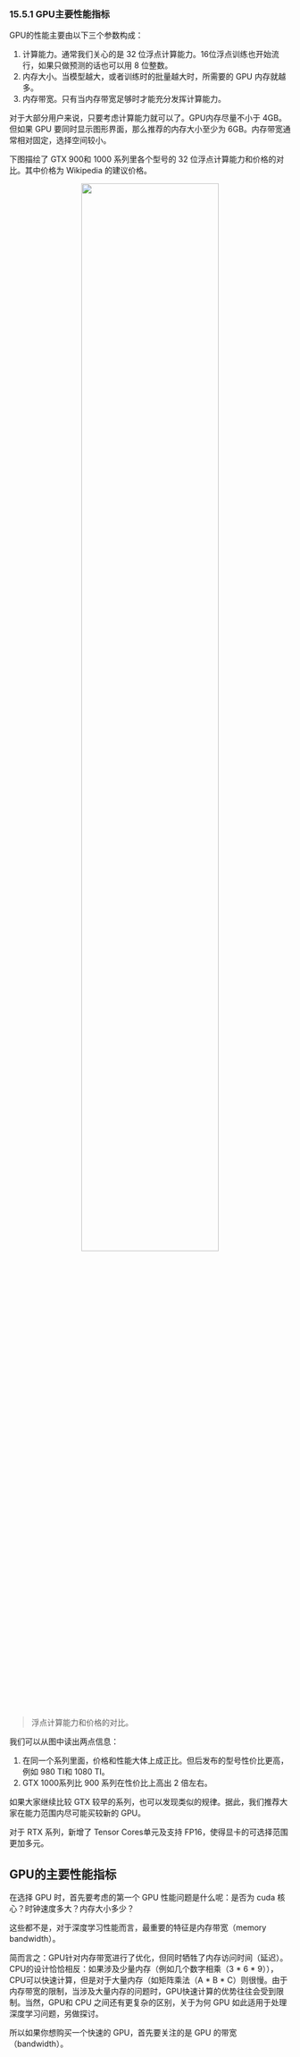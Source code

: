 

### 15.5.1 GPU主要性能指标
GPU的性能主要由以下三个参数构成：

1. 计算能力。通常我们关心的是 32 位浮点计算能力。16位浮点训练也开始流行，如果只做预测的话也可以用 8 位整数。
2. 内存大小。当模型越大，或者训练时的批量越大时，所需要的 GPU 内存就越多。
3. 内存带宽。只有当内存带宽足够时才能充分发挥计算能力。

对于大部分用户来说，只要考虑计算能力就可以了。GPU内存尽量不小于 4GB。但如果 GPU 要同时显示图形界面，那么推荐的内存大小至少为 6GB。内存带宽通常相对固定，选择空间较小。

下图描绘了 GTX 900和 1000 系列里各个型号的 32 位浮点计算能力和价格的对比。其中价格为 Wikipedia 的建议价格。

<p align="center">
    <img width="70%" height="70%" src="http://images.iterate.site/blog/image/20190722/5HnTplPtTo16.png?imageslim">
</p>

> 浮点计算能力和价格的对比。

我们可以从图中读出两点信息：

1. 在同一个系列里面，价格和性能大体上成正比。但后发布的型号性价比更高，例如 980 TI和 1080 TI。
2. GTX 1000系列比 900 系列在性价比上高出 2 倍左右。

如果大家继续比较 GTX 较早的系列，也可以发现类似的规律。据此，我们推荐大家在能力范围内尽可能买较新的 GPU。

对于 RTX 系列，新增了 Tensor Cores单元及支持 FP16，使得显卡的可选择范围更加多元。


## GPU的主要性能指标


在选择 GPU 时，首先要考虑的第一个 GPU 性能问题是什么呢：是否为 cuda 核心？时钟速度多大？内存大小多少？

这些都不是，对于深度学习性能而言，最重要的特征是内存带宽（memory bandwidth）。

简而言之：GPU针对内存带宽进行了优化，但同时牺牲了内存访问时间（延迟）。CPU的设计恰恰相反：如果涉及少量内存（例如几个数字相乘（3 * 6 * 9）），CPU可以快速计算，但是对于大量内存（如矩阵乘法（A * B * C）则很慢。由于内存带宽的限制，当涉及大量内存的问题时，GPU快速计算的优势往往会受到限制。当然，GPU和 CPU 之间还有更复杂的区别，关于为何 GPU 如此适用于处理深度学习问题，另做探讨。


所以如果你想购买一个快速的 GPU，首先要关注的是 GPU 的带宽（bandwidth）。
